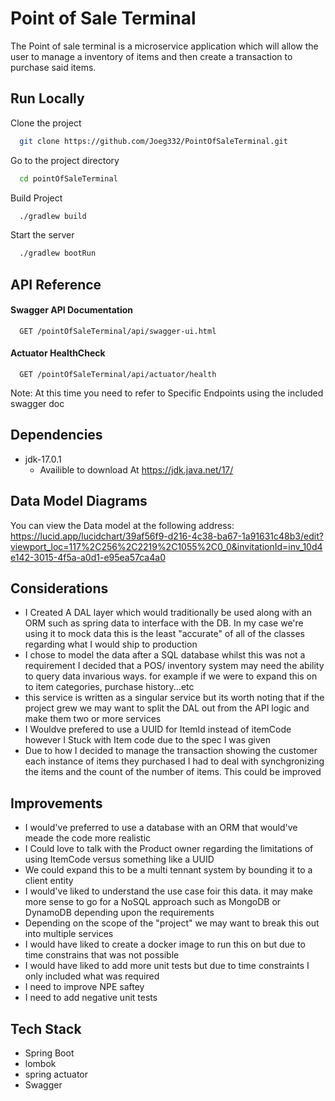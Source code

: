 
# Point of Sale Terminal

The Point of sale terminal is a microservice application which will allow the user to manage a inventory of items and then create a transaction to purchase said items.




## Run Locally

Clone the project

```bash
  git clone https://github.com/Joeg332/PointOfSaleTerminal.git
```

Go to the project directory

```bash
  cd pointOfSaleTerminal
```

Build Project

```bash
  ./gradlew build
```

Start the server

```bash
  ./gradlew bootRun
```
## API Reference

#### Swagger API Documentation

```http
  GET /pointOfSaleTerminal/api/swagger-ui.html
```

#### Actuator HealthCheck

```http
  GET /pointOfSaleTerminal/api/actuator/health
```

Note: At this time you need to refer to Specific Endpoints using the included swagger doc


## Dependencies
- jdk-17.0.1
    - Availible to download At https://jdk.java.net/17/

## Data Model Diagrams
You can view the Data model at the following address: https://lucid.app/lucidchart/39af56f9-d216-4c38-ba67-1a91631c48b3/edit?viewport_loc=117%2C256%2C2219%2C1055%2C0_0&invitationId=inv_10d4e142-3015-4f5a-a0d1-e95ea57ca4a0
## Considerations
- I Created A DAL layer which would traditionally be used along with an ORM such as spring data to interface with the DB. In my case we're using it to mock data this is the least "accurate" of all of the classes regarding what I would ship to production
- I chose to model the data after a SQL database whilst this was not a requirement I decided that a POS/ inventory system may need the ability to query data invarious ways. for example if we were to expand this on to item categories, purchase history...etc
- this service is written as a singular service but its worth noting that if the project grew we may want to split the DAL out from the API logic and make them two or more services
- I Wouldve prefered to use a UUID for ItemId instead of itemCode however I Stuck with Item code due to the spec I was given
- Due to how I decided to manage the transaction showing the customer each instance of items they purchased I had to deal with synchgronizing the items and the count of the number of items. This could be improved 


## Improvements
- I would've preferred to use a database with an ORM that would've meade the code more realistic
- I Could love to talk with the Product owner regarding the limitations of using ItemCode versus something like a UUID
- We could expand this to be a multi tennant system by bounding it to a client entity
- I would've liked to understand the use case foir this data. it may make more sense to go for a NoSQL approach such as MongoDB or DynamoDB depending upon the requirements
- Depending on the scope of the "project" we may want to break this out into multiple services
- I would have liked to create a docker image to run this on but due to time constrains that was not possible
- I would have liked to add more unit tests but due to time constraints I only included what was required
- I need to improve NPE saftey 
- I need to add negative unit tests


## Tech Stack
- Spring Boot
- lombok
- spring actuator
- Swagger